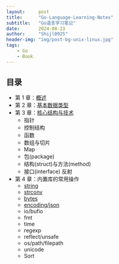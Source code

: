 ```yaml
---
layout:     post
title:      "Go-Language-Learning-Notes"
subtitle:   "Go语言学习笔记"
date:       2024-08-23
author:     "Shijl0925"
header-img: "img/post-bg-unix-linux.jpg"
tags:
    - Go
    - Book
---
```



## 目录

- 第 1 章：[概述](https://shijl0925.github.io/Go-Language-Learning-Notes/01.html)
- 第 2 章：[基本数据类型](https://shijl0925.github.io/Go-Language-Learning-Notes/02.html)
- 第 3 章：[核心结构与技术](https://shijl0925.github.io/Go-Language-Learning-Notes/03.html)
  * 指针
  * 控制结构
  * 函数
  * 数组与切片
  * Map
  * 包(package)
  * 结构(struct)与方法(method)
  * 接口(interface)
反射
- 第 4 章：内置库的常用操作
  * [string](https://shijl0925.github.io/Go-Language-Learning-Notes/strings.html)
  * [strconv](https://shijl0925.github.io/Go-Language-Learning-Notes/strconv.html)
  * [bytes](https://shijl0925.github.io/Go-Language-Learning-Notes/bytes.html)
  * [encoding/json](https://shijl0925.github.io/Go-Language-Learning-Notes/json.html)
  * io/bufio
  * fmt
  * time
  * regexp
  * reflect/unsafe
  * os/path/filepath
  * unicode
  * Sort
